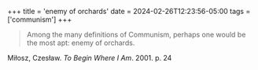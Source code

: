 +++
title = 'enemy of orchards'
date = 2024-02-26T12:23:56-05:00
tags = ['communism']
+++

> Among the many definitions of Communism, perhaps one would be the most apt:  enemy of orchards.

Miłosz, Czesław. _To Begin Where I Am_. 2001. p. 24